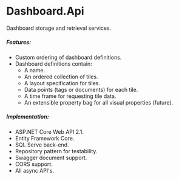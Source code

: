 # Dashboard.Api
Dashboard storage and retrieval services.

##### Features:

- Custom ordering of dashboard definitions.
- Dashboard definitions contain:
  - A name.
  - An ordered collection of tiles.
  - A layout specification for tiles.
  - Data points (tags or documents) for each tile.
  - A time frame for requesting tile data.
  - An extensible property bag for all visual properties (future).

##### Implementation:

- ASP.NET Core Web API 2.1.
- Entity Framework Core.
- SQL Serve back-end.
- Repository pattern for testability.
- Swagger document support.
- CORS support.
- All async API's.